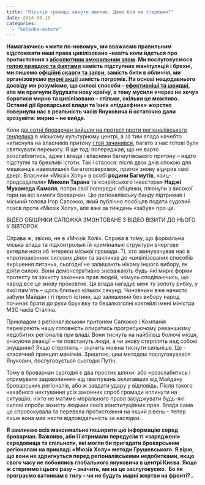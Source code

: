 ```yaml
---
title: "Міській громаді кинуто виклик. Дамо бій чи стерпимо?"
date: 2014-08-16
categories: 
  - "kolonka-avtora"
---
```


**Намагаючись «жити по-новому», ми вважаємо правильним відстоювати наші права цивілізовано –навіть коли йдеться про протистояння з [абсолютним аморальним злом](https://www.youtube.com/watch?v=00_uWy0492o). Ми послуговуємося [голою правдою та фактами](https://mpz.brovary.org/militsiya-rozbiratimetsya-chi-zakonno-prodayut-alkogol-v-myuzik-holi/) замість підступних маніпуляцій і брехні, ми пишемо [офіційні скарги та заяви](https://mpz.brovary.org/bandoyu-bagmutiv-zaymatimetsya-oblasna-deputatska-komisiya/), замість бити в обличчя, ми організовуємо [мирні акції](https://mpz.brovary.org/brovarchani-dali-vladi-10-dniv-na-viselennya-kafe-bagmutiv-z-prometeyu/) замість погромів. На основі нещодавнього досвіду ми розуміємо, що силові способи – [ефективніші та швидші](https://mpz.brovary.org/nachalnik-brovarskoyi-militsiyi-napisav-raport-na-zvilnennya-cherez-nedoviru-samooboroni/), але ми прагнули будувати нову країну, а тому мусили «через не хочу» боротися мирно та цивілізовано – стільки, скільки це можливо. Останні дії броварської влади та їхніх «підшефних» жорстко повернули нас в реальність часів Януковича й остаточно дали зрозуміти: мирно – не вийде.**

Коли [дві сотні броварчан вийшли на протест проти регіоналівського генделика](https://mpz.brovary.org/brovarchani-dali-vladi-10-dniv-na-viselennya-kafe-bagmutiv-z-prometeyu/) в міському культурному центрі, а за тим влада начебто натиснула на власників притону [і той зачинився](https://mpz.brovary.org/rozkish-spokiynogo-snu-na-bulvari-nezalezhnosti-abo-gudbay-bagmut/), багато з нас готові були святкувати перемогу. Я ще тоді попереджав, що не варто розслаблятись, адже і влада і власники багмутівського притону – надто підступні та брехливі істоти. Так і сталося: після двох днів спокою для мешканців навколишніх багатоповерхівок, притон знову відкрив свої двері. Власники «Мюзік Холу» в особі **родини Багмутів**, «зиц-председателя» **Миколи Тарана** та «сирійського інвестора» **Наджі Мухамеда Камаля**, попри свої попередні обіцянки, плюнули з високої гори на всі вимоги броварчан. Цю регіоналівську банду підтримав і міський голова Ігор Сапожко, який публічно пообіцяв подати судовий позов проти «Мюзік Холу», але вже за тиждень «забув» про це.

ВІДЕО ОБІЦЯНКИ САПОЖКА ЗМОНТОВАНЕ З ВІДЕО ВІЗИТИ ДО НЬОГО У ВІВТОРОК

Справа ж, звісно, не в «Мюзік Холі». Справа в тому, що формальна міська влада та підконтрольні їй кримінальні структури вчергове витерли ноги об інтереси міської громади. Ті, хто звинувачував нас в «протизаконних силових діях» та закликав до «цивілізованих способів вирішення питань», сьогодні не залишають нікому іншого вибору, як діяти силою. Вони демонстративно зневажають будь-які мирні форми протесту та захисту законних прав людей, чомусь сподіваючись, що народ все це знову проковтне. Ця влада нагадує мені ту золоту рибку, у якої пам'ять – щось близько кількох секунд. Чиновники вже начисто забули Майдан і ті прості істини, що залишений без вибору народ починає брати до руки бруківку та безалкоголні коктейлі імені міністра МЗС часів Сталіна.

Прикладом з регіоналівським притоном Сапожко і Компанія перевіряють нашу готовність опиратись прогресуючому реваншизму недобитих регіоналів при владі. Вони тиснуть на найбільш болючі місця, очікуючи реакції – чи повстануть люди, а чи знову стерплять над собою знущання? Якщо стерплять – значить можна тиснути сильніше. Це - класичний принцип маніяків. Зрештою, цим методом послуговувався Янукович, послуговується сьогодні Путін.

Тому в броварчан сьогодні є два простих шляхи: або «розслабитись і отримувати задоволення» від гвалтувань оклигавших від Майдану броварських регіоналів, або ж завдати удару у відповідь. Після такого нахабного нехтування усіх законних спроб громади вплинути на ситуацію, ніхто не матиме морального права засуджувати будь-які силові спроби захисту людьми своїх конституційних прав. Влада сама це спровокувала та перевела протистояння на інший рівень – тепер лише вона має нести відповідальність за наслідки.

**Я закликаю всіх максимально поширити цю інформацію серед броварчан. Важливо, аби її отримали передусім ті «заряджені» середовища та спільноти, які могли би пригадати броварським регіоналам на прикладі «Мюзік Холу» методи Грушевського. Я вірю, що вони не здригнуться перед регіоналівськими недобитками, якщо свого часу не побоялись глобального януковича в центрі Києва. Якщо ж стерпимо і цього разу – значить, ми на це заслуговуємо.  Бо як програємо ватникам в тилу – чи не будуть марні жертви на фронті?..**
